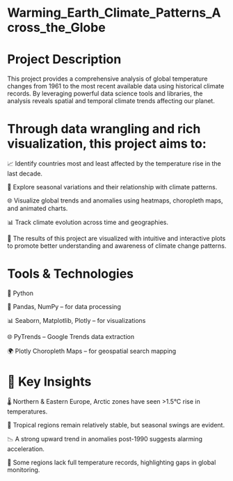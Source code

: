# Warming_Earth_Climate_Patterns_Across_the_Globe

# Project Description
This project provides a comprehensive analysis of global temperature changes from 1961 to the most recent available data using historical climate records. By leveraging powerful data science tools and libraries, the analysis reveals spatial and temporal climate trends affecting our planet.

# Through data wrangling and rich visualization, this project aims to:
📈 Identify countries most and least affected by the temperature rise in the last decade.

🍁 Explore seasonal variations and their relationship with climate patterns.

🌐 Visualize global trends and anomalies using heatmaps, choropleth maps, and animated charts.

📊 Track climate evolution across time and geographies.

🔬 The results of this project are visualized with intuitive and interactive plots to promote better understanding and awareness of climate change patterns.


# Tools & Technologies
🐍 Python

🧪 Pandas, NumPy – for data processing

📊 Seaborn, Matplotlib, Plotly – for visualizations

🌐 PyTrends – Google Trends data extraction

🌍 Plotly Choropleth Maps – for geospatial search mapping


# 🧠 Key Insights

🌡️ Northern & Eastern Europe, Arctic zones have seen >1.5°C rise in temperatures.

🌴 Tropical regions remain relatively stable, but seasonal swings are evident.

📉 A strong upward trend in anomalies post-1990 suggests alarming acceleration.

🧭 Some regions lack full temperature records, highlighting gaps in global monitoring.


